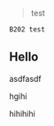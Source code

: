 >test
```
B202 test

```


Hello
----------------------------------------------

asdfasdf

hgihi

hihihihi


